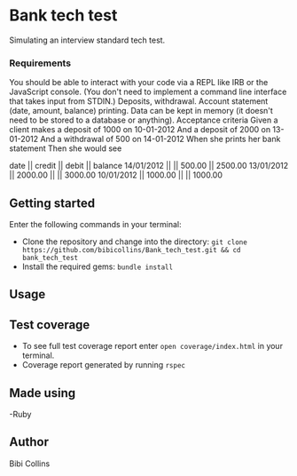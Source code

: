 # Bank tech test
Simulating an interview standard tech test.
### Requirements
You should be able to interact with your code via a REPL like IRB or the JavaScript console. (You don't need to implement a command line interface that takes input from STDIN.)
Deposits, withdrawal.
Account statement (date, amount, balance) printing.
Data can be kept in memory (it doesn't need to be stored to a database or anything).
Acceptance criteria
Given a client makes a deposit of 1000 on 10-01-2012
And a deposit of 2000 on 13-01-2012
And a withdrawal of 500 on 14-01-2012
When she prints her bank statement
Then she would see

date || credit || debit || balance
14/01/2012 || || 500.00 || 2500.00
13/01/2012 || 2000.00 || || 3000.00
10/01/2012 || 1000.00 || || 1000.00
## Getting started
Enter the following commands in your terminal:
- Clone the repository and change into the directory: `git clone https://github.com/bibicollins/Bank_tech_test.git && cd bank_tech_test`
- Install the required gems: `bundle install`
## Usage
## Test coverage
- To see full test coverage report enter `open coverage/index.html` in your terminal.
- Coverage report generated by running `rspec`
## Made using
-Ruby

## Author
Bibi Collins
